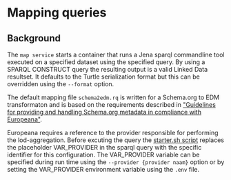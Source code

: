 # Mapping queries

## Background

The `map service` starts a container that runs a Jena sparql commandline tool executed on a specified dataset using the specified query. By using a SPARQL CONSTRUCT query the resulting output is a valid Linked Data resultset. It defaults to the Turtle serialization format but this can be overridden using the `--format` option.

The default mapping file `schema2edm.rq` is written for a Schema.org to EDM transformaton and is based on the requirements described in ["Guidelines for providing and handling Schema.org metadata in compliance with Europeana"](https://docs.google.com/document/d/1ffQt8LyHuldWMbFr79HEZ-_vQUVpcNqaCOAqzN12ycg).

Europeana requires a reference to the provider responsible for performing the lod-aggregation. Before excuting the query the [starter.sh script](../scripts/starter.sh) replaces the placeholder VAR_PROVIDER in the sparql query with the specific identifier for this configuration. The VAR_PROVIDER variable can be specified during run time using the `--provider {provider naam}` option or by setting the VAR_PROVIDER environment variable using the `.env` file.